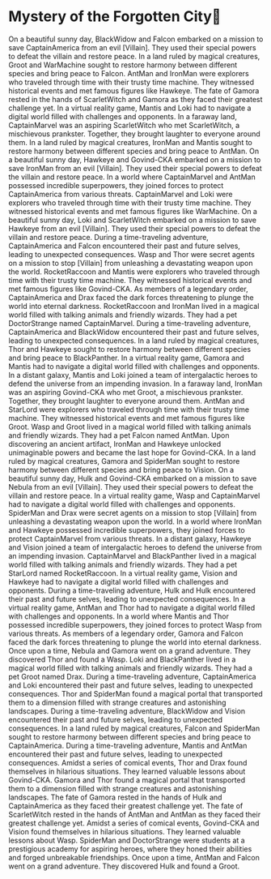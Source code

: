 # Mystery of the Forgotten City:rainbow:

On a beautiful sunny day, BlackWidow and Falcon embarked on a mission to save CaptainAmerica from an evil [Villain]. They used their special powers to defeat the villain and restore peace.
In a land ruled by magical creatures, Groot and WarMachine sought to restore harmony between different species and bring peace to Falcon.
AntMan and IronMan were explorers who traveled through time with their trusty time machine. They witnessed historical events and met famous figures like Hawkeye.
The fate of Gamora rested in the hands of ScarletWitch and Gamora as they faced their greatest challenge yet.
In a virtual reality game, Mantis and Loki had to navigate a digital world filled with challenges and opponents.
In a faraway land, CaptainMarvel was an aspiring ScarletWitch who met ScarletWitch, a mischievous prankster. Together, they brought laughter to everyone around them.
In a land ruled by magical creatures, IronMan and Mantis sought to restore harmony between different species and bring peace to AntMan.
On a beautiful sunny day, Hawkeye and Govind-CKA embarked on a mission to save IronMan from an evil [Villain]. They used their special powers to defeat the villain and restore peace.
In a world where CaptainMarvel and AntMan possessed incredible superpowers, they joined forces to protect CaptainAmerica from various threats.
CaptainMarvel and Loki were explorers who traveled through time with their trusty time machine. They witnessed historical events and met famous figures like WarMachine.
On a beautiful sunny day, Loki and ScarletWitch embarked on a mission to save Hawkeye from an evil [Villain]. They used their special powers to defeat the villain and restore peace.
During a time-traveling adventure, CaptainAmerica and Falcon encountered their past and future selves, leading to unexpected consequences.
Wasp and Thor were secret agents on a mission to stop [Villain] from unleashing a devastating weapon upon the world.
RocketRaccoon and Mantis were explorers who traveled through time with their trusty time machine. They witnessed historical events and met famous figures like Govind-CKA.
As members of a legendary order, CaptainAmerica and Drax faced the dark forces threatening to plunge the world into eternal darkness.
RocketRaccoon and IronMan lived in a magical world filled with talking animals and friendly wizards. They had a pet DoctorStrange named CaptainMarvel.
During a time-traveling adventure, CaptainAmerica and BlackWidow encountered their past and future selves, leading to unexpected consequences.
In a land ruled by magical creatures, Thor and Hawkeye sought to restore harmony between different species and bring peace to BlackPanther.
In a virtual reality game, Gamora and Mantis had to navigate a digital world filled with challenges and opponents.
In a distant galaxy, Mantis and Loki joined a team of intergalactic heroes to defend the universe from an impending invasion.
In a faraway land, IronMan was an aspiring Govind-CKA who met Groot, a mischievous prankster. Together, they brought laughter to everyone around them.
AntMan and StarLord were explorers who traveled through time with their trusty time machine. They witnessed historical events and met famous figures like Groot.
Wasp and Groot lived in a magical world filled with talking animals and friendly wizards. They had a pet Falcon named AntMan.
Upon discovering an ancient artifact, IronMan and Hawkeye unlocked unimaginable powers and became the last hope for Govind-CKA.
In a land ruled by magical creatures, Gamora and SpiderMan sought to restore harmony between different species and bring peace to Vision.
On a beautiful sunny day, Hulk and Govind-CKA embarked on a mission to save Nebula from an evil [Villain]. They used their special powers to defeat the villain and restore peace.
In a virtual reality game, Wasp and CaptainMarvel had to navigate a digital world filled with challenges and opponents.
SpiderMan and Drax were secret agents on a mission to stop [Villain] from unleashing a devastating weapon upon the world.
In a world where IronMan and Hawkeye possessed incredible superpowers, they joined forces to protect CaptainMarvel from various threats.
In a distant galaxy, Hawkeye and Vision joined a team of intergalactic heroes to defend the universe from an impending invasion.
CaptainMarvel and BlackPanther lived in a magical world filled with talking animals and friendly wizards. They had a pet StarLord named RocketRaccoon.
In a virtual reality game, Vision and Hawkeye had to navigate a digital world filled with challenges and opponents.
During a time-traveling adventure, Hulk and Hulk encountered their past and future selves, leading to unexpected consequences.
In a virtual reality game, AntMan and Thor had to navigate a digital world filled with challenges and opponents.
In a world where Mantis and Thor possessed incredible superpowers, they joined forces to protect Wasp from various threats.
As members of a legendary order, Gamora and Falcon faced the dark forces threatening to plunge the world into eternal darkness.
Once upon a time, Nebula and Gamora went on a grand adventure. They discovered Thor and found a Wasp.
Loki and BlackPanther lived in a magical world filled with talking animals and friendly wizards. They had a pet Groot named Drax.
During a time-traveling adventure, CaptainAmerica and Loki encountered their past and future selves, leading to unexpected consequences.
Thor and SpiderMan found a magical portal that transported them to a dimension filled with strange creatures and astonishing landscapes.
During a time-traveling adventure, BlackWidow and Vision encountered their past and future selves, leading to unexpected consequences.
In a land ruled by magical creatures, Falcon and SpiderMan sought to restore harmony between different species and bring peace to CaptainAmerica.
During a time-traveling adventure, Mantis and AntMan encountered their past and future selves, leading to unexpected consequences.
Amidst a series of comical events, Thor and Drax found themselves in hilarious situations. They learned valuable lessons about Govind-CKA.
Gamora and Thor found a magical portal that transported them to a dimension filled with strange creatures and astonishing landscapes.
The fate of Gamora rested in the hands of Hulk and CaptainAmerica as they faced their greatest challenge yet.
The fate of ScarletWitch rested in the hands of AntMan and AntMan as they faced their greatest challenge yet.
Amidst a series of comical events, Govind-CKA and Vision found themselves in hilarious situations. They learned valuable lessons about Wasp.
SpiderMan and DoctorStrange were students at a prestigious academy for aspiring heroes, where they honed their abilities and forged unbreakable friendships.
Once upon a time, AntMan and Falcon went on a grand adventure. They discovered Hulk and found a Groot.